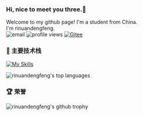 ### Hi, nice to meet you three.👋
Welcome to my github page! I'm a student from China.  
I'm rinuandengfeng.  
![email](https://img.shields.io/badge/-slzw614@163.com-c14438?style=flat-square&logo=&logoColor=white&link=mailto:slzw614@163.com)
![profile views](https://komarev.com/ghpvc/?username=rinuandengfeng&color=blue&style=flat-square)
[![Gitee](https://img.shields.io/badge/-Gitee-3eaf7c?style=flat-square&logo=&logoColor=white&link=https://gitee.com/rinuandengfeng)](https://gitee.com/warm-day-and-equal-wind)


### :muscle: 主要技术栈 
[![My Skills](https://skillicons.dev/icons?i=python,golang,mysql,redis,docker,linux,mongodb,kubernetes)](https://skillicons.dev)

![rinuandengfeng's top languages](https://github-readme-stats.vercel.app/api/top-langs/?username=rinuandengfeng&theme=tokyonight&&hide_progress=true&layout=compact&langs_count=6)



<!-- ### :chart_with_upwards_trend: 统计
![rinuandengfeng's github stats](https://github-readme-stats.vercel.app/api?username=rinuandengfeng&theme=tokyonight&show_icons=true&count_private=true&include_all_commits=true&hide_progress=true) -->


### :trophy: 荣誉
![rinuandengfeng's github trophy](https://github-profile-trophy.vercel.app/?username=rinuandengfeng&row=1)


